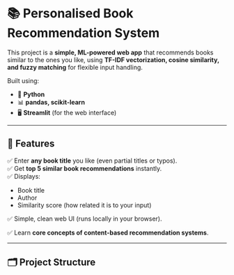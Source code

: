 # 📚 Personalised Book Recommendation System

This project is a **simple, ML-powered web app** that recommends books similar to the ones you like, using **TF-IDF vectorization, cosine similarity, and fuzzy matching** for flexible input handling.

Built using:
- 🐍 **Python**
- 📊 **pandas, scikit-learn**
- 🖥️ **Streamlit** (for the web interface)

---

## 🚀 Features

✅ Enter **any book title** you like (even partial titles or typos).  
✅ Get **top 5 similar book recommendations** instantly.  
✅ Displays:
- Book title
- Author
- Similarity score (how related it is to your input)

✅ Simple, clean web UI (runs locally in your browser).

✅ Learn **core concepts of content-based recommendation systems**.

---

## 🗂️ Project Structure

